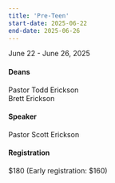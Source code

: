 ```yaml
---
title: 'Pre-Teen'
start-date: 2025-06-22
end-date: 2025-06-26
---
```


June 22 - June 26, 2025

#### Deans

Pastor Todd Erickson  
Brett Erickson

#### Speaker

Pastor Scott Erickson

#### Registration

$180 (Early registration: $160)
